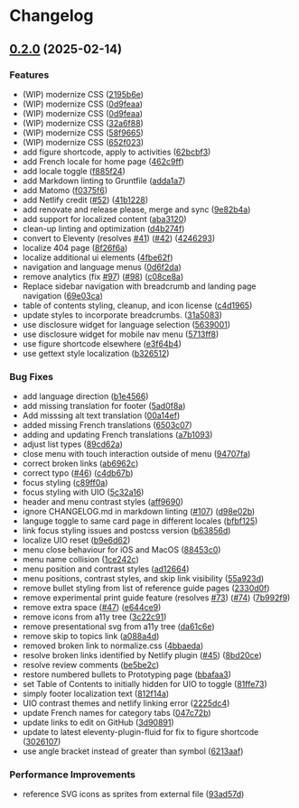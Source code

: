 # Changelog

## [0.2.0](https://github.com/inclusive-design/guide.inclusivedesign.ca/compare/v0.1.0...v0.2.0) (2025-02-14)


### Features

* (WIP) modernize CSS ([2195b6e](https://github.com/inclusive-design/guide.inclusivedesign.ca/commit/2195b6e16400d45a8b6d2e193a1208f7715fd92a))
* (WIP) modernize CSS ([0d9feaa](https://github.com/inclusive-design/guide.inclusivedesign.ca/commit/0d9feaa2f970a6aa535de680e9b8fd7c8b689786))
* (WIP) modernize CSS ([0d9feaa](https://github.com/inclusive-design/guide.inclusivedesign.ca/commit/0d9feaa2f970a6aa535de680e9b8fd7c8b689786))
* (WIP) modernize CSS ([32a6f88](https://github.com/inclusive-design/guide.inclusivedesign.ca/commit/32a6f88a215a9d116d0183070a472c5c9cf9bcfb))
* (WIP) modernize CSS ([58f9665](https://github.com/inclusive-design/guide.inclusivedesign.ca/commit/58f9665c5a0c4d03684ec47fe0b14fa104cf739b))
* (WIP) modernize CSS ([652f023](https://github.com/inclusive-design/guide.inclusivedesign.ca/commit/652f0239a33d5df70e35922c8a38cc5de3345949))
* add figure shortcode, apply to activities ([62bcbf3](https://github.com/inclusive-design/guide.inclusivedesign.ca/commit/62bcbf35efab607cae1a77ed9b789b74b32c481a))
* add French locale for home page ([462c9ff](https://github.com/inclusive-design/guide.inclusivedesign.ca/commit/462c9ff77c02aa0db0eba501783b88eaf8b95bb8))
* add locale toggle ([f885f24](https://github.com/inclusive-design/guide.inclusivedesign.ca/commit/f885f2498722a41d96d606d076715ae042228328))
* add Markdown linting to Gruntfile ([adda1a7](https://github.com/inclusive-design/guide.inclusivedesign.ca/commit/adda1a7476b5b6c472c0d27ce30ed5bded173d41))
* add Matomo ([f0375f6](https://github.com/inclusive-design/guide.inclusivedesign.ca/commit/f0375f655548b2529fc3af06ea06ad398defc6d5))
* add Netlify credit ([#52](https://github.com/inclusive-design/guide.inclusivedesign.ca/issues/52)) ([41b1228](https://github.com/inclusive-design/guide.inclusivedesign.ca/commit/41b1228740aebea617dbc190fc285c04b039fb58))
* add renovate and release please, merge and sync ([9e82b4a](https://github.com/inclusive-design/guide.inclusivedesign.ca/commit/9e82b4ac12ad7e17d612f8e2622dd2959066f1f3))
* add support for localized content ([aba3120](https://github.com/inclusive-design/guide.inclusivedesign.ca/commit/aba3120827a6d993d49936c5dfd548fd010930ab))
* clean-up linting and optimization ([d4b274f](https://github.com/inclusive-design/guide.inclusivedesign.ca/commit/d4b274fccc1b23941a4e3145caafd9e11ca96e11))
* convert to Eleventy (resolves [#41](https://github.com/inclusive-design/guide.inclusivedesign.ca/issues/41)) ([#42](https://github.com/inclusive-design/guide.inclusivedesign.ca/issues/42)) ([4246293](https://github.com/inclusive-design/guide.inclusivedesign.ca/commit/4246293e497b634202679d5cdb2a500ba614f357))
* localize 404 page ([8f26f6a](https://github.com/inclusive-design/guide.inclusivedesign.ca/commit/8f26f6ab7eb0fdeccc5006957b71e59885c96ab4))
* localize additional ui elements ([4fbe62f](https://github.com/inclusive-design/guide.inclusivedesign.ca/commit/4fbe62f7660a2a00388a8619b3d7b4bb7a37c122))
* navigation and language menus ([0d6f2da](https://github.com/inclusive-design/guide.inclusivedesign.ca/commit/0d6f2da36949d088caced0f039373f5655eefe08))
* remove analytics (fix [#97](https://github.com/inclusive-design/guide.inclusivedesign.ca/issues/97)) ([#98](https://github.com/inclusive-design/guide.inclusivedesign.ca/issues/98)) ([c08ce8a](https://github.com/inclusive-design/guide.inclusivedesign.ca/commit/c08ce8af155e0ff1564ffe6a91d6ce68cb99216f))
* Replace sidebar navigation with breadcrumb and landing page navigation ([69e03ca](https://github.com/inclusive-design/guide.inclusivedesign.ca/commit/69e03cad0fd129d1c66ccdc9dd1bf3709f02010f))
* table of contents styling, cleanup, and icon license ([c4d1965](https://github.com/inclusive-design/guide.inclusivedesign.ca/commit/c4d196516d70cfed944cc608f676e92025015f21))
* update styles to incorporate breadcrumbs. ([31a5083](https://github.com/inclusive-design/guide.inclusivedesign.ca/commit/31a50835429a56aec8dcef1a7e281bacb4e1f77c))
* use disclosure widget for language selection ([5639001](https://github.com/inclusive-design/guide.inclusivedesign.ca/commit/5639001b8cf49514bf229616e682fe0220d94d33))
* use disclosure widget for mobile nav menu ([5713ff8](https://github.com/inclusive-design/guide.inclusivedesign.ca/commit/5713ff81421bab6526b4d4c1a00cb2304fded16a))
* use figure shortcode elsewhere ([e3f64b4](https://github.com/inclusive-design/guide.inclusivedesign.ca/commit/e3f64b423be33bfd6b813ae6a9fcde86ed88cc96))
* use gettext style localization ([b326512](https://github.com/inclusive-design/guide.inclusivedesign.ca/commit/b326512a588962b111a2d7a3685acf1ec5ab591c))


### Bug Fixes

* add language direction ([b1e4566](https://github.com/inclusive-design/guide.inclusivedesign.ca/commit/b1e4566f29022e5218c04ba1a11a9b4bb5fc2c51))
* add missing translation for footer ([5ad0f8a](https://github.com/inclusive-design/guide.inclusivedesign.ca/commit/5ad0f8a466162b58c7bc954d9323e76ababcc9ae))
* Add misssing alt text translation ([00a14ef](https://github.com/inclusive-design/guide.inclusivedesign.ca/commit/00a14ef53d51447bd0b5dae4021a82e749f30acf))
* added missing French translations ([6503c07](https://github.com/inclusive-design/guide.inclusivedesign.ca/commit/6503c07c237162f1b51b6463dc0e0d98cae1d07f))
* adding and updating French translations ([a7b1093](https://github.com/inclusive-design/guide.inclusivedesign.ca/commit/a7b10939fbe4e1108ae3cb9165c2747e19087423))
* adjust list types ([89cd62a](https://github.com/inclusive-design/guide.inclusivedesign.ca/commit/89cd62ab83e14b059954c5742bc06464296d227b))
* close menu with touch interaction outside of menu ([94707fa](https://github.com/inclusive-design/guide.inclusivedesign.ca/commit/94707fad00ee14ee4197b0b4af4086ba81e0f553))
* correct broken links ([ab6962c](https://github.com/inclusive-design/guide.inclusivedesign.ca/commit/ab6962ca2f02d7df94ccfeaf3a9dfa687ae22cce))
* correct typo ([#46](https://github.com/inclusive-design/guide.inclusivedesign.ca/issues/46)) ([c4db67b](https://github.com/inclusive-design/guide.inclusivedesign.ca/commit/c4db67ba3d431cfdc709b073f45c51b32ba8b985))
* focus styling ([c89ff0a](https://github.com/inclusive-design/guide.inclusivedesign.ca/commit/c89ff0a42ed7705a0494f8804a6646c32ae14c9f))
* focus styling with UIO ([5c32a16](https://github.com/inclusive-design/guide.inclusivedesign.ca/commit/5c32a169d448ef0f85f2daeedcd2bd287ff2edca))
* header and menu contrast styles ([aff9690](https://github.com/inclusive-design/guide.inclusivedesign.ca/commit/aff9690d33b720cd05ee39bdff41ac9ae50eb73b))
* ignore CHANGELOG.md in markdown linting ([#107](https://github.com/inclusive-design/guide.inclusivedesign.ca/issues/107)) ([d98e02b](https://github.com/inclusive-design/guide.inclusivedesign.ca/commit/d98e02bcc022c791a8b4deaa8da43f695d618980))
* languge toggle to same card page in different locales ([bfbf125](https://github.com/inclusive-design/guide.inclusivedesign.ca/commit/bfbf125bc763fceed996b74e8b84cbb3d9e35abf))
* link focus styling issues and postcss version ([b63856d](https://github.com/inclusive-design/guide.inclusivedesign.ca/commit/b63856dfe5e601a5fa994bcd0c5dde27c1b9afbf))
* localize UIO reset ([b9e6d62](https://github.com/inclusive-design/guide.inclusivedesign.ca/commit/b9e6d628eb47c135f7ca19fed66ce2e19eb7b42c))
* menu close behaviour for iOS and MacOS ([88453c0](https://github.com/inclusive-design/guide.inclusivedesign.ca/commit/88453c066e988fd1ded31d42be804454c31d5e53))
* menu name collision ([1ce242c](https://github.com/inclusive-design/guide.inclusivedesign.ca/commit/1ce242c39bdcfbdec32ab1afdeaa9811f0d6c48a))
* menu position and contrast styles ([ad12664](https://github.com/inclusive-design/guide.inclusivedesign.ca/commit/ad12664a2aa5ebbd0e27cc82808ba4053515ad28))
* menu positions, contrast styles, and skip link visibility ([55a923d](https://github.com/inclusive-design/guide.inclusivedesign.ca/commit/55a923dafcb5c872fa7911bb7f56c491045af935))
* remove bullet styling from list of reference guide pages ([2330d0f](https://github.com/inclusive-design/guide.inclusivedesign.ca/commit/2330d0fc0b289393e1f16e391e3e4598be80f094))
* remove experimental print guide feature (resolves [#73](https://github.com/inclusive-design/guide.inclusivedesign.ca/issues/73)) ([#74](https://github.com/inclusive-design/guide.inclusivedesign.ca/issues/74)) ([7b992f9](https://github.com/inclusive-design/guide.inclusivedesign.ca/commit/7b992f99d898219ff5768268c55bbe12b1bc4095))
* remove extra space ([#47](https://github.com/inclusive-design/guide.inclusivedesign.ca/issues/47)) ([e644ce9](https://github.com/inclusive-design/guide.inclusivedesign.ca/commit/e644ce9dcf7ba96ac8dd3d58c67d7ff633cd1a1e))
* remove icons from a11y tree ([3c22c91](https://github.com/inclusive-design/guide.inclusivedesign.ca/commit/3c22c913e985a7a44f10baf15d868cfd38500e76))
* remove presentational svg from a11y tree ([da61c6e](https://github.com/inclusive-design/guide.inclusivedesign.ca/commit/da61c6e84442aadb5b837844e8956e62e2734ff2))
* remove skip to topics link ([a088a4d](https://github.com/inclusive-design/guide.inclusivedesign.ca/commit/a088a4d9758dde0b367c5c83eb86e3313a2c083a))
* removed broken link to normalize.css ([4bbaeda](https://github.com/inclusive-design/guide.inclusivedesign.ca/commit/4bbaedaf6719553d7c2605eedae51cb8ed6bc2ff))
* resolve broken links identified by Netlify plugin ([#45](https://github.com/inclusive-design/guide.inclusivedesign.ca/issues/45)) ([8bd20ce](https://github.com/inclusive-design/guide.inclusivedesign.ca/commit/8bd20cef5deb5a823d4f1f1e365692e087a7530c))
* resolve review comments ([be5be2c](https://github.com/inclusive-design/guide.inclusivedesign.ca/commit/be5be2c77d7d5e65f675c587a623b088f8902025))
* restore numbered bullets to Prototyping page ([bbafaa3](https://github.com/inclusive-design/guide.inclusivedesign.ca/commit/bbafaa340fc1e0aa347ecdcf1a3357cc1ef80a08))
* set Table of Contents to initially hidden for UIO to toggle ([81ffe73](https://github.com/inclusive-design/guide.inclusivedesign.ca/commit/81ffe739d7fd126b229c118676e39d4377768f54))
* simply footer localization text ([812f14a](https://github.com/inclusive-design/guide.inclusivedesign.ca/commit/812f14aeb5d2f68c56e63bd775e507c8f80956b3))
* UIO contrast themes and netlify linking error ([2225dc4](https://github.com/inclusive-design/guide.inclusivedesign.ca/commit/2225dc4f03f0802a1d70da0b0efc9c602b051707))
* update French names for category tabs ([047c72b](https://github.com/inclusive-design/guide.inclusivedesign.ca/commit/047c72b62ce46300494378861e4d08ff7e10096f))
* update links to edit on GitHub ([3d90891](https://github.com/inclusive-design/guide.inclusivedesign.ca/commit/3d90891a32347e8d1ed2cf86ca509a5aefc3f683))
* update to latest eleventy-plugin-fluid for fix to figure shortcode ([3026107](https://github.com/inclusive-design/guide.inclusivedesign.ca/commit/3026107d38c39203242c57d5b51e985d4be366d4))
* use angle bracket instead of greater than symbol ([6213aaf](https://github.com/inclusive-design/guide.inclusivedesign.ca/commit/6213aaf74d1aed784af4efb67a1a1a9414d5278b))


### Performance Improvements

* reference SVG icons as sprites from external file ([93ad57d](https://github.com/inclusive-design/guide.inclusivedesign.ca/commit/93ad57d9e4d1457d6a47e8944adc4250a9a04cc7))
